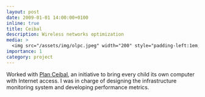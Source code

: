 ```yaml
---
layout: post
date: 2009-01-01 14:00:00+0100
inline: true
title: Ceibal
description: Wireless networks optimization
media: >
  <img src="/assets/img/olpc.jpeg" width="200" style="padding-left:1em; padding-right:1em"/>
importance: 1
category: project
---
```


Worked with [Plan Ceibal](https://ceibal.edu.uy/), an initiative to bring every child its own computer with Internet access. I was in charge of designing the infrastructure monitoring system and developing performance metrics.